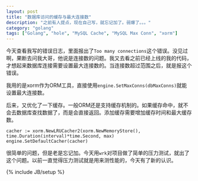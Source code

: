 ```yaml
---
layout: post
title: "数据库访问的缓存与最大连接数"
description: "之前有人提点，现在自己写，就忘记加了。弱爆了。。。"
category: "golang"
tags: ["Golang", "hole", "MySQL Cache", "MySQL Max Conn", "xorm"]
---
```


今天查看我写的错误日志，里面报出了`Too many connections`这个错误。没见过啊，果断去问我大哥，他说是连接数的问题。我又去看之前已经上线的我的代码，才想起来数据库连接需要设置最大连接数的。当连接数超过范围之后，就是报这个错误。

我用的是xorm作为ORM工具，直接使用`engine.SetMaxConns(dbMaxConns)`就能设置最大连接数。

后来，又优化了一下缓存。一般ORM还是支持缓存机制的。如果缓存命中，就不会去数据库查找数据了，而是会直接返回。添加缓存需要增加缓存时间和最大缓存数。

	cacher := xorm.NewLRUCacher2(xorm.NewMemoryStore(), time.Duration(interval)*time.Second, max)
	engine.SetDefaultCacher(cacher)

很简单的问题，但是老是忘记加。今天用`wrk`对项目做了简单的压力测试，就出了这个问题。以前一直觉得压力测试就是用来测性能的，今天有了新的认识。


{% include JB/setup %}
